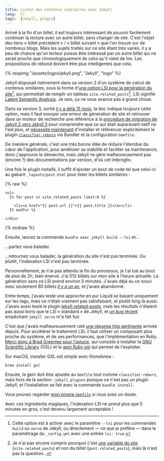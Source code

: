 ```yaml
---
title: Lister des contenus similaires avec Jekyll
lang:  fr
tags:  [Jekyll, plugin]
---
```


Arrivé à la fin d'un billet, il est toujours intéressant de pouvoir facilement continuer la lecture avec un autre billet, sans changer de site. C'est l'objet des liens « billet précédent » / « billet suivant » que l'on trouve sur de nombreux blogs. Mais les sujets traités sur ce site étant très variés, il y a peu de chance qu'un lecteur puisse être intéressé par un autre billet qui ne serait proche que chronologiquement de celui qu'il vient de lire. Les propositions de rebond doivent être plus intelligentes que cela.

{% respimg "/assets/logos/jekyll.png", "Jekyll", "logo" %}

Jekyll disposait nativement dans sa version 2 d'un système de calcul de contenus similaires, sous la forme d'[une option LSI pour la génération du site](https://jekyllrb.com/docs/configuration/#build-command-options)[^lsi], qui permettait de remplir un tableau `site.related_posts`[^post_site]. LSI signifie [Latent Semantic Analysis](https://en.wikipedia.org/wiki/Latent_semantic_analysis#Latent_semantic_indexing). Je sais, ça ne vous avance pas à grand chose.

[^lsi]: Cette option est à activer avec le paramètre `--lsi` pour les commandes `build` ou `serve` de Jekyll, ou directement — ce que je préfère — dans le paramétrage du `_config.yml` avec une entrée `lsi: true`.

[^post_site]: Je n'ai pas encore compris pourquoi c'est [une variable du site](https://jekyllrb.com/docs/variables/#site-variables) (`site.related_posts`) et non du billet (`post.related_posts`), mais là n'est pas la question…

Dans sa version 3, sortie [il y a déjà 15 mois](https://jekyllrb.com/docs/history/#v3-0-0), la doc indique toujours cette option, mais il faut essuyer une erreur de génération de site et retrouver dans un moteur de recherche une référence à la [procédure de migration de Jekyll 2 vers Jekyll 3](https://jekyllrb.com/docs/upgrading/2-to-3/) pour comprendre que ce qui était auparavant natif ne l'est plus, et [nécessite maintenant](https://jekyllrb.com/docs/upgrading/2-to-3/#dropped-dependencies) d'installer et référencer explicitement le plugin [`classifier-reborn`](https://github.com/jekyll/classifier-reborn) via Bundler et la configuration `Gemfile`.

De manière générale, c'est une très bonne idée de réduire l'étendue du cœur de l'application, pour améliorer sa stabilité et faciliter sa maintenance, donc j'approuve la démarche, mais Jekyll ne gère malheureusement pas (encore ?) des documentations par version, d'où cet imbroglio.

Une fois le plugin installé, il suffit d'ajouter un bout de code tel que celui-ci au gabarit `_layouts/post.html` pour lister les billets similaires :

{% raw %}

```liquid
<ul>
  {% for post in site.related_posts limit:6 %}

    <li><a href="{{ post.url }}">{{ post.title }}</a></li>
  {% endfor %}

</div>
```
{% endraw %}

Ensuite, lancez la commande `bundle exec jekyll build --lsi` et…

…partez vous balader.

…retournez vous balader, la génération du site n'est pas terminée. Ou plutôt, l'indexation LSI n'est pas terminée.

Personnellement, je n'ai pas attendu la fin du processus, je l'ai tué au bout de plus de 2h, bien énervé. J'ai 512 billets sur mon site à l'heure actuelle. La génération sans ce LSI prend environ 5 minutes. J'avais déjà eu ce souci avec seulement 80 billets [il y a un an](http://stackoverflow.com/questions/30038899/jekyll-build-stuck-in-rebuilding-index-stage), et j'avais abandonné.

Entre temps, j'avais testé une approche en pur Liquid se basant uniquement sur les tags, mais ce n'était vraiment pas satisfaisant, et plutôt long là aussi. J'avais aussi testé le plugin [jekyll-related-posts](https://github.com/alfanick/jekyll-related-posts), mais les résultats n'étaient pas aussi bons que le LSI « standard » de Jekyll, et [un bug récent](https://github.com/alfanick/jekyll-related-posts/issues/3) empêchant `jekyll serve` m'a fait fuir.

C'est que j'avais malheureusement raté [une réponse très pertinente](http://stackoverflow.com/a/35495234/717195) arrivée depuis. Pour accélérer le traitement LSI, il faut utiliser un composant plus proche du système, et de ses performances, que l'implémentation en Ruby. [Merci donc à Brad Greenlee pour l'astuce](http://footle.org/2014/11/06/speeding-up-jekylls-lsi/), qui consiste à installer la [GNU Scientific Library](http://www.gnu.org/software/gsl/) (GSL) et la [gem Ruby gsl](https://rubygems.org/gems/gsl) qui permet de l'exploiter.

Sur macOS, installer GSL est simple avec Homebrew :

```shell
brew install gsl
```

Ensuite, la gem doit être ajoutée au `Gemfile` tout comme `classifier-reborn`, mais hors de la section `:jekyll_plugins` puisque ce n'est pas un plugin Jekyll, et l'installation se fait avec la commande `bundle install`.

Vous pouvez regarder [mon propre `Gemfile`](https://github.com/nhoizey/nicolas-hoizey.com/blob/master/Gemfile) si vous avez un doute.

Avec ces ingrédients magiques, l'indexation LSI ne prend plus que 5 minutes en gros, c'est devenu largement acceptable !
